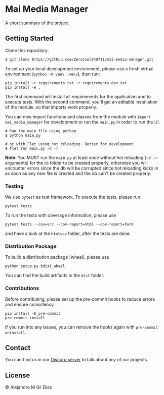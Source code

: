 # Mai Media Manager

A short summary of the project

## Getting Started

Clone this repository:

```
$ git clone https://github.com/ZeroCool940711/mai-media-manager.git
```

To set up your local development environment, please use a fresh virtual environment (`python -m venv .venv`), then run:

    pip install -r requirements.txt -r requirements-dev.txt
    pip install -e .

The first command will install all requirements for the application and to execute tests.
With the second command, you'll get an editable installation of the module, so that imports work properly.

You can now import functions and classes from the module with `import mai_media_manager` for development or run the `main.py` in order to run the UI.

```
# Run the main file using python
$ python main.py

# or with Flet using hot reloading. Better for development.
$ flet run main.py -d -r
```

**Note**: You MUST run the `main.py` at least once without hot reloading (`-d -r` arguments) for the `db` folder to be created properly, otherwise you will encounter errors since the db will be corrupted since hot reloading kicks in as soon as any new file is created and the db can't be created properly.

### Testing

We use `pytest` as test framework. To execute the tests, please run

    pytest tests

To run the tests with coverage information, please use

    pytest tests --cov=src --cov-report=html --cov-report=term

and have a look at the `htmlcov` folder, after the tests are done.

### Distribution Package

To build a distribution package (wheel), please use

    python setup.py bdist_wheel

You can find the build artifacts in the `dist` folder.

### Contributions

Before contributing, please set up the pre-commit hooks to reduce errors and ensure consistency

    pip install -U pre-commit
    pre-commit install

If you run into any issues, you can remove the hooks again with `pre-commit uninstall`.

## Contact

You can find us in our [Discord server](https://discord.gg/FxjzYDSbE8) to talk about any of our projects.

## License

© Alejandro M Gil Elias

